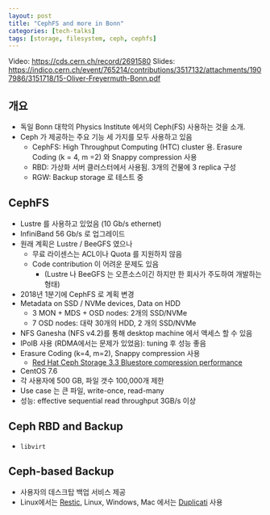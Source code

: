 ```yaml
---
layout: post
title: "CephFS and more in Bonn"
categories: [tech-talks]
tags: [storage, filesystem, ceph, cephfs]
---
```


Video: https://cds.cern.ch/record/2691580
Slides: https://indico.cern.ch/event/765214/contributions/3517132/attachments/1907986/3151718/15-Oliver-Freyermuth-Bonn.pdf

## 개요

* 독일 Bonn 대학의 Physics Institute 에서의 Ceph(FS) 사용하는 것을 소개.
* Ceph 가 제공하는 주요 기능 세 가지를 모두 사용하고 있음
  - CephFS: High Throughput Computing (HTC) cluster 용. Erasure Coding (k = 4, m =2) 와 Snappy compression 사용
  - RBD: 가상화 서버 클러스터에서 사용됨. 3개의 건물에 3 replica 구성
  - RGW: Backup storage 로 테스트 중

## CephFS

* Lustre 를 사용하고 있었음 (10 Gb/s ethernet)
* InfiniBand 56 Gb/s 로 업그레이드
* 원래 계획은 Lustre / BeeGFS 였으나 
  - 무료 라이센스는 ACL이나 Quota 를 지원하지 않음
  - Code contribution 이 어려운 문제도 있음
    - (Lustre 나 BeeGFS 는 오픈소스이긴 하지만 한 회사가 주도하여 개발하는 형태)
* 2018년 1분기에 CephFS 로 계획 변경
* Metadata on SSD / NVMe devices, Data on HDD
  - 3 MON + MDS + OSD nodes: 2개의 SSD/NVMe
  - 7 OSD nodes: 대략 30개의 HDD, 2 개의 SSD/NVMe
* NFS Ganesha (NFS v4.2)를 통해 desktop machine 에서 액세스 할 수 있음
* IPoIB 사용 (RDMA에서는 문제가 있었음): tuning 후 성능 좋음
* Erasure Coding (k=4, m=2), Snappy compression 사용
  - [Red Hat Ceph Storage 3.3 Bluestore compression performance](https://www.redhat.com/en/blog/red-hat-ceph-storage-33-bluestore-compression-performance)
* CentOS 7.6
* 각 사용자에 500 GB, 파일 갯수 100,000개 제한
* Use case 는 큰 파일, write-once, read-many
* 성능: effective sequential read throughput 3GB/s 이상

## Ceph RBD and Backup

* `libvirt`

## Ceph-based Backup

* 사용자의 데스크탑 백업 서비스 제공
* Linux에서는 [Restic](https://restic.net/), Linux, Windows, Mac 에서는 [Duplicati](https://www.duplicati.com/) 사용


